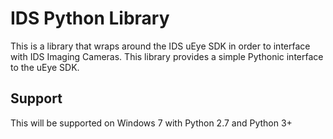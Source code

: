 # IDS Python Library

This is a library that wraps around the IDS uEye SDK in order to interface with IDS Imaging Cameras. This library provides a simple Pythonic interface to the uEye SDK.

## Support

This will be supported on Windows 7 with Python 2.7 and Python 3+